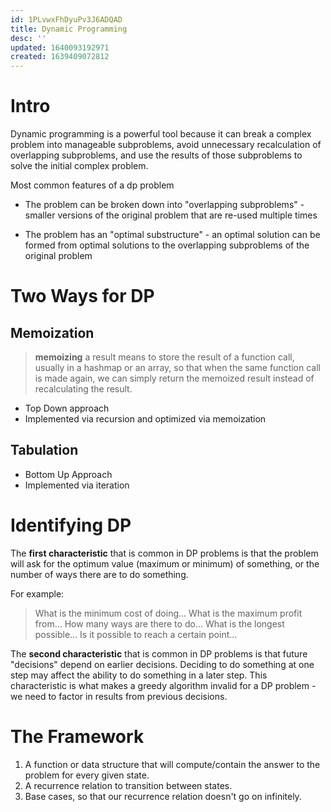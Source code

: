 ```yaml
---
id: 1PLvwxFhDyuPv3J6ADQAD
title: Dynamic Programming
desc: ''
updated: 1640093192971
created: 1639409072812
---
```


# Intro
Dynamic programming is a powerful tool because it can break a complex problem into manageable subproblems, avoid unnecessary recalculation of overlapping subproblems, and use the results of those subproblems to solve the initial complex problem.

Most common features of a dp problem

- The problem can be broken down into "overlapping subproblems" - smaller versions of the original problem that are re-used multiple times

- The problem has an "optimal substructure" - an optimal solution can be formed from optimal solutions to the overlapping subproblems of the original problem


# Two Ways for DP

## Memoization

> **memoizing** a result means to store the result of a function call, usually in a hashmap or an array, so that when the same function call is made again, we can simply return the memoized result instead of recalculating the result.

- Top Down approach
- Implemented via recursion and optimized via memoization


## Tabulation

- Bottom Up Approach
- Implemented via iteration

# Identifying DP

The **first characteristic** that is common in DP problems is that the problem will ask for the optimum value (maximum or minimum) of something, or the number of ways there are to do something.

For example:

> What is the minimum cost of doing...
> What is the maximum profit from...
> How many ways are there to do...
> What is the longest possible...
> Is it possible to reach a certain point...


The **second characteristic** that is common in DP problems is that future "decisions" depend on earlier decisions. Deciding to do something at one step may affect the ability to do something in a later step.
This characteristic is what makes a greedy algorithm invalid for a DP problem - we need to factor in results from previous decisions.


# The Framework

1. A function or data structure that will compute/contain the answer to the problem for every given state.
2. A recurrence relation to transition between states.
3. Base cases, so that our recurrence relation doesn't go on infinitely.